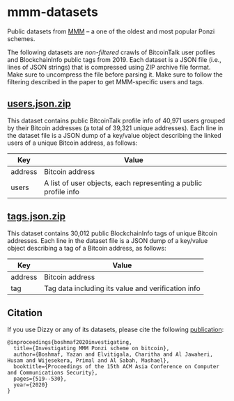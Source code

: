 # mmm-datasets

Public datasets from [MMM](https://arxiv.org/abs/1910.12244) – a one of the oldest and most popular Ponzi schemes.

The following datasets are *non-filtered* crawls of BitcoinTalk user pofiles and BlockchainInfo public tags from 2019. Each dataset is a JSON file (i.e., lines of JSON strings) that is compressed using ZIP archive file format. Make sure to uncompress the file before parsing it. Make sure to follow the filtering described in the paper to get MMM-specific users and tags.

## [users.json.zip](https://raw.githubusercontent.com/cibr-qcri/mmm-datasets/main/users.json.zip)

This dataset contains public BitcoinTalk profile info of 40,971 users grouped by their Bitcoin addresses (a total of 39,321 unique addresses). Each line in the dataset file is a JSON dump of a key/value object describing the linked users of a unique Bitcoin address, as follows:

| Key     | Value                                                           |
|---------|-----------------------------------------------------------------|
| address | Bitcoin address                                                 |
| users   | A list of user objects, each representing a public profile info |

## [tags.json.zip](https://raw.githubusercontent.com/cibr-qcri/mmm-datasets/main/tags.json.zip)

This dataset contains 30,012 public BlockchainInfo tags of unique Bitcoin addresses. Each line in the dataset file is a JSON dump of a key/value object describing a tag of a Bitcoin address, as follows:

| Key     | Value                                              |
|---------|----------------------------------------------------|
| address | Bitcoin address                                    |
| tag     | Tag data including its value and verification info |

## Citation

If you use Dizzy or any of its datasets, please cite the following [publication](https://arxiv.org/abs/2209.07202):
```
@inproceedings{boshmaf2020investigating,
  title={Investigating MMM Ponzi scheme on bitcoin},
  author={Boshmaf, Yazan and Elvitigala, Charitha and Al Jawaheri, Husam and Wijesekera, Primal and Al Sabah, Mashael},
  booktitle={Proceedings of the 15th ACM Asia Conference on Computer and Communications Security},
  pages={519--530},
  year={2020}
}
```
